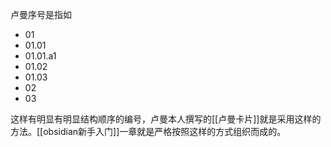 卢曼序号是指如
- 01
- 01.01
- 01.01.a1
- 01.02
- 01.03
- 02
- 03

这样有明显有明显结构顺序的编号，卢曼本人撰写的[[卢曼卡片]]就是采用这样的方法。[[obsidian新手入门]]一章就是严格按照这样的方式组织而成的。